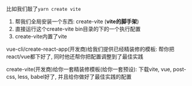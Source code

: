 
比如我们敲了```yarn create vite```

1. 帮我们全局安装一个东西: create-vite (**vite的脚手架**)
2. 直接运行这个create-vite bin目录的下的一个执行配置
3. create-vite内置了vite

vue-cli/create-react-app(开发商)给我们提供已经精装修的模板: 帮你把react/vue都下好了, 同时他还帮你把配置调整到了最佳实践

create-vite(开发商)给你一套精装修模板(给你一套预设): 下载vite, vue, post-css, less, babel好了, 并且给你做好了最佳实践的配置